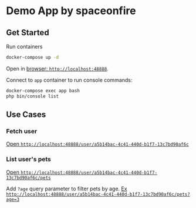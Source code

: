 # Demo App by spaceonfire

## Get Started

Run containers

```bash
docker-compose up -d
```

Open in [browser: `http://localhost:48888`](http://localhost:48888).

Connect to `app` container to run console commands:

```bash
docker-compose exec app bash
php bin/console list
```

## Use Cases

### Fetch user

[Open `http://localhost:48888/user/a5b14bac-4c41-440d-b1f7-13c7bd90af6c`](http://localhost:48888/user/a5b14bac-4c41-440d-b1f7-13c7bd90af6c)

### List user's pets

[Open `http://localhost:48888/user/a5b14bac-4c41-440d-b1f7-13c7bd90af6c/pets`](http://localhost:48888/user/a5b14bac-4c41-440d-b1f7-13c7bd90af6c/pets)

Add `?age` query parameter to filter pets by age.
[Ex `http://localhost:48888/user/a5b14bac-4c41-440d-b1f7-13c7bd90af6c/pets?age=3`](http://localhost:48888/user/a5b14bac-4c41-440d-b1f7-13c7bd90af6c/pets?age=3)
